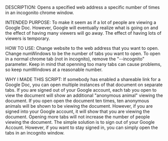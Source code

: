 DESCRIPTION:
Opens a specified web address a specific number of times in an incogonito chrome window.

INTENDED PURPOSE:
To make it seem as if a lot of people are viewing a Google Doc. However, Google will eventually realize what is going on and the effect of having many viewers will go away. The effect of having lots of viewers is temporary.

HOW TO USE:
Change website to the web address that you want to open.
Change numWindows to be the number of tabs you want to open.
To open in a normal chrome tab (not in incognito), remove the "--incognito" parameter.
Keep in mind that openning too many tabs can cause problems, so keep numWindows at a reasonable number.

WHY I MADE THIS SCRIPT:
If somebody has enabled a shareable link for a Google Doc, you can open multiple instances of that document on separate tabs.
If you are signed out of your Google account, each tab you open to view the document will show 
an additional "anonymous animal" viewing the document.
If you open open the document ten times, ten anonymous animals will be shown to be viewing the document.
However, if you are signed into your Google account, it will show that you are viewing the document.
Opening more tabs will not increase the number of people viewing the document.
The simple solution is to sign out of your Google Account. 
However, if you want to stay signed in, you can simply open the tabs in an incognito window. 
